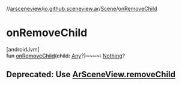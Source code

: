 //[arsceneview](../../../index.md)/[io.github.sceneview.ar](../index.md)/[Scene](index.md)/[onRemoveChild](on-remove-child.md)

# onRemoveChild

[androidJvm]\
~~fun~~ [~~onRemoveChild~~](on-remove-child.md)~~(~~~~child~~~~:~~ [Any](https://kotlinlang.org/api/latest/jvm/stdlib/kotlin/-any/index.html)?~~)~~~~:~~ [Nothing](https://kotlinlang.org/api/latest/jvm/stdlib/kotlin/-nothing/index.html)?

##  Deprecated: Use [ArSceneView.removeChild](../../../../arsceneview/io.github.sceneview.ar/-ar-scene-view/remove-child.md)
